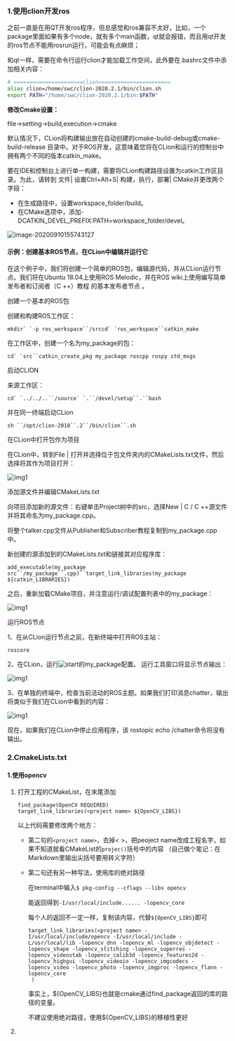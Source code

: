 ### 1.使用clion开发ros

之前一直是在用QT开发ros程序，但总感觉和ros兼容不太好，比如，一个package里面如果有多个node，就有多个main函数，qt就会报错，而且用qt开发的ros节点不能用rosrun运行，可能会有点麻烦；

和qt一样，需要在命令行运行clion才能加载工作空间，此外要在.bashrc文件中添加相关内容：

```sh
# ======================clion=======================
alias clion=/home/swc/clion-2020.2.1/bin/clion.sh
export PATH="/home/swc/clion-2020.2.1/bin:$PATH"
```



**修改Cmake设置：**

file->setting->build,execution->cmake

默认情况下，CLion将构建输出放在自动创建的cmake-build-debug或cmake-build-release 目录中。对于ROS开发，这意味着您将在CLion和运行的控制台中拥有两个不同的版本catkin_make。

要在IDE和控制台上进行单一构建，需要将CLion构建路径设置为catkin工作区目录。为此，请转到 文件| 设置Ctrl+Alt+S| 构建，执行，部署| CMake并更改两个字段：

+ 在生成路径中，设置workspace_folder/build。
+ 在CMake选项中，添加-DCATKIN_DEVEL_PREFIX:PATH=workspace_folder/devel。

![image-20200910155743127](clion_cmake的使用.assets/image-20200910155743127.png)

#### 示例：创建基本ROS节点，在CLion中编辑并运行它 

在这个例子中，我们将创建一个简单的ROS包，编辑源代码，并从CLion运行节点。我们将在Ubuntu 18.04上使用ROS Melodic，并在ROS wiki上使用编写简单发布者和订阅者（C ++）教程 的基本发布者节点 。

创建一个基本的ROS包

创建和构建ROS工作区：

```
mkdir` `-p ros_workspace``/srccd` `ros_workspace``catkin_make
```

在工作区中，创建一个名为my_package的包：

```
cd` `src``catkin_create_pkg my_package roscpp rospy std_msgs
```

启动CLION

来源工作区：

```
cd` `../../..``/source` `.``/devel/setup``.``bash
```

并在同一终端启动CLion

```
sh ``/opt/clion-2018``.2``/bin/clion``.sh
```

在CLion中打开包作为项目 

在CLion中，转到File | 打开并选择位于包文件夹内的CMakeLists.txt文件，然后选择将其作为项目打开：

![img1](clion_cmake的使用.assets/1220093-20200316121622384-1623362331.png)

添加源文件并编辑CMakeLists.txt

向项目添加新的源文件：右键单击Project树中的src，选择New | C / C ++源文件 并将其命名为my_package.cpp。

将整个talker.cpp文件从Publisher和Subscriber教程复制到my_package.cpp中。

新创建的源添加到的CMakeLists.txt和链接其对应程序库：

```
add_executable(my_package src``/my_package``.cpp)``target_link_libraries(my_package ${catkin_LIBRARIES})
```

之后，重新加载CMake项目，并注意运行/调试配置列表中的my_package：

![img1](clion_cmake的使用.assets/1220093-20200316121721433-118783518.png)

 

 运行ROS节点

1、在从CLion运行节点之前，在新终端中打开ROS主站：

```
roscore
```

2、在CLion，运行![start](https://image.evget.com/Content/images/201909/19/1568875205.png)的my_package配置。 运行工具窗口将显示节点输出：

![img1](clion_cmake的使用.assets/1220093-20200316121807521-1978887053.png)

 

 3、在单独的终端中，检查当前活动的ROS主题。如果我们打印消息chatter，输出将类似于我们在CLion中看到的内容：

![img1](clion_cmake的使用.assets/1220093-20200316121823427-98357920.png)

 

 现在，如果我们在CLion中停止应用程序，该 rostopic echo /chatter命令将没有输出。

### 2.CmakeLists.txt

#### 1.使用opencv

1. 打开工程的CMakeList，在末尾添加

   ```
   find_package(OpenCV REQUIRED)
   target_link_libraries(<project name> ${OpenCV_LIBS})
   ```

   以上代码需要修改两个地方：

   + 第二句的`<project name>`，去掉< >，把peoject name改成工程名字，如果不知道就看CMakeList的`projec()`括号中的内容
     （自己做个笔记：在Markdown里输出尖括号要用转义字符）

   + 第二句还有另一种写法，使用库的绝对路径

     在terminal中输入`$ pkg-config --cflags --libs opencv`

     能返回得到`-I/usr/local/include...... -lopencv_core`

     每个人的返回不一定一样，复制该内容，代替`${OpenCV_LIBS}`即可

     ```
     target_link_libraries(<project name> -I/usr/local/include/opencv -I/usr/local/include -L/usr/local/lib -lopencv_dnn -lopencv_ml -lopencv_objdetect -                  lopencv_shape -lopencv_stitching -lopencv_superres -lopencv_videostab -lopencv_calib3d -lopencv_features2d -lopencv_highgui -lopencv_videoio -lopencv_imgcodecs -lopencv_video -lopencv_photo -lopencv_imgproc -lopencv_flann -lopencv_core
      )
     ```

     事实上，${OpenCV_LIBS}也就是cmake通过find_package返回的库的路径的变量。

     不建议使用绝对路径，使用${OpenCV_LIBS}的移植性更好

2. 